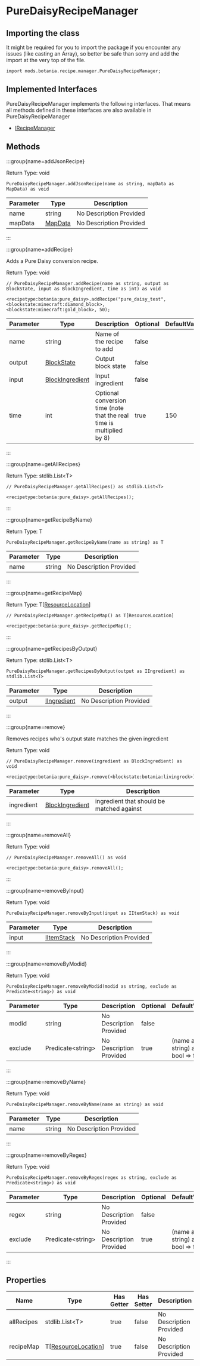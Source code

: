 # PureDaisyRecipeManager



## Importing the class

It might be required for you to import the package if you encounter any issues (like casting an Array), so better be safe than sorry and add the import at the very top of the file.
```zenscript
import mods.botania.recipe.manager.PureDaisyRecipeManager;
```


## Implemented Interfaces
PureDaisyRecipeManager implements the following interfaces. That means all methods defined in these interfaces are also available in PureDaisyRecipeManager

- [IRecipeManager](/vanilla/api/recipe/manager/IRecipeManager)

## Methods

:::group{name=addJsonRecipe}

Return Type: void

```zenscript
PureDaisyRecipeManager.addJsonRecipe(name as string, mapData as MapData) as void
```

| Parameter | Type | Description |
|-----------|------|-------------|
| name | string | No Description Provided |
| mapData | [MapData](/vanilla/api/data/MapData) | No Description Provided |


:::

:::group{name=addRecipe}

Adds a Pure Daisy conversion recipe.

Return Type: void

```zenscript
// PureDaisyRecipeManager.addRecipe(name as string, output as BlockState, input as BlockIngredient, time as int) as void

<recipetype:botania:pure_daisy>.addRecipe("pure_daisy_test", <blockstate:minecraft:diamond_block>, <blockstate:minecraft:gold_block>, 50);
```

| Parameter | Type | Description | Optional | DefaultValue |
|-----------|------|-------------|----------|--------------|
| name | string | Name of the recipe to add | false |  |
| output | [BlockState](/vanilla/api/block/BlockState) | Output block state | false |  |
| input | [BlockIngredient](/vanilla/api/block/BlockIngredient) | Input ingredient | false |  |
| time | int | Optional conversion time (note that the real time is multiplied by 8) | true | 150 |


:::

:::group{name=getAllRecipes}

Return Type: stdlib.List&lt;T&gt;

```zenscript
// PureDaisyRecipeManager.getAllRecipes() as stdlib.List<T>

<recipetype:botania:pure_daisy>.getAllRecipes();
```

:::

:::group{name=getRecipeByName}

Return Type: T

```zenscript
PureDaisyRecipeManager.getRecipeByName(name as string) as T
```

| Parameter | Type | Description |
|-----------|------|-------------|
| name | string | No Description Provided |


:::

:::group{name=getRecipeMap}

Return Type: T[[ResourceLocation](/vanilla/api/resource/ResourceLocation)]

```zenscript
// PureDaisyRecipeManager.getRecipeMap() as T[ResourceLocation]

<recipetype:botania:pure_daisy>.getRecipeMap();
```

:::

:::group{name=getRecipesByOutput}

Return Type: stdlib.List&lt;T&gt;

```zenscript
PureDaisyRecipeManager.getRecipesByOutput(output as IIngredient) as stdlib.List<T>
```

| Parameter | Type | Description |
|-----------|------|-------------|
| output | [IIngredient](/vanilla/api/ingredient/IIngredient) | No Description Provided |


:::

:::group{name=remove}

Removes recipes who's output state matches the given ingredient

Return Type: void

```zenscript
// PureDaisyRecipeManager.remove(ingredient as BlockIngredient) as void

<recipetype:botania:pure_daisy>.remove(<blockstate:botania:livingrock>);
```

| Parameter | Type | Description |
|-----------|------|-------------|
| ingredient | [BlockIngredient](/vanilla/api/block/BlockIngredient) | ingredient that should be matched against |


:::

:::group{name=removeAll}

Return Type: void

```zenscript
// PureDaisyRecipeManager.removeAll() as void

<recipetype:botania:pure_daisy>.removeAll();
```

:::

:::group{name=removeByInput}

Return Type: void

```zenscript
PureDaisyRecipeManager.removeByInput(input as IItemStack) as void
```

| Parameter | Type | Description |
|-----------|------|-------------|
| input | [IItemStack](/vanilla/api/item/IItemStack) | No Description Provided |


:::

:::group{name=removeByModid}

Return Type: void

```zenscript
PureDaisyRecipeManager.removeByModid(modid as string, exclude as Predicate<string>) as void
```

| Parameter | Type | Description | Optional | DefaultValue |
|-----------|------|-------------|----------|--------------|
| modid | string | No Description Provided | false |  |
| exclude | Predicate&lt;string&gt; | No Description Provided | true | (name as string) as bool => false |


:::

:::group{name=removeByName}

Return Type: void

```zenscript
PureDaisyRecipeManager.removeByName(name as string) as void
```

| Parameter | Type | Description |
|-----------|------|-------------|
| name | string | No Description Provided |


:::

:::group{name=removeByRegex}

Return Type: void

```zenscript
PureDaisyRecipeManager.removeByRegex(regex as string, exclude as Predicate<string>) as void
```

| Parameter | Type | Description | Optional | DefaultValue |
|-----------|------|-------------|----------|--------------|
| regex | string | No Description Provided | false |  |
| exclude | Predicate&lt;string&gt; | No Description Provided | true | (name as string) as bool => false |


:::


## Properties

| Name | Type | Has Getter | Has Setter | Description |
|------|------|------------|------------|-------------|
| allRecipes | stdlib.List&lt;T&gt; | true | false | No Description Provided |
| recipeMap | T[[ResourceLocation](/vanilla/api/resource/ResourceLocation)] | true | false | No Description Provided |

